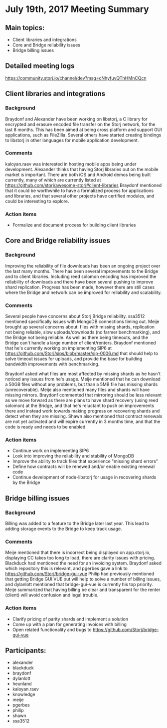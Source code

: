 # July 19th, 2017 Meeting Summary

## Main topics:
- Client libraries and integrations
- Core and Bridge reliability issues
- Bridge billing issues

## Detailed meeting logs

https://community.storj.io/channel/dev?msg=cNhyfuvQThHMnCQcn

## Client libraries and integrations

### Background

Braydonf and Alexander have been working on libstorj, a C library for encrypted and erasure encoded file transfer on the Storj network, for the last 8 months. This has been aimed at being cross platform and support GUI applications, such as FileZilla. Several others have started creating bindings to libstorj in other languages for mobile application development.

### Comments

kaloyan.raev was interested in hosting mobile apps being under development. Alexander thinks that having Storj libraries out on the mobile market is important. There are both iOS and Android demos being built currently, many of which are currently listed at https://github.com/storj/awesome-storj#client-libraries Braydonf mentioned that it could be worthwhile to have a formalized process for applications and libraries, and that several other projects have certified modules, and could be interesting to explore.

### Action items
- Formalize and document process for building client libraries

## Core and Bridge reliability issues

### Background

Improving the reliability of file downloads has been an ongoing project over the last many months. There has been several improvements to the Bridge and to client libraries. Including reed solomon encoding has improved the reliability of downloads and there have been several pushing to improve shard replication. Progress has been made, however there are still cases where the Bridge and network can be improved for reliability and scalability.

### Comments

Several people have concerns about Storj Bridge reliability. ssa3512 mentioned specifically issues with MongoDB connections timing out. Meije brought up several concerns about: files with missing shards, replication not being reliable, slow uploads/downloads (no farmer benchmarking), and the Bridge not being reliable. As well as there being timeouts, and the Bridge can't handle a large number of client/renters. Braydonf mentioned that he's currently working on implementing SIP6 at https://github.com/Storj/sips/blob/master/sip-0006.md that should help to solve timeout issues for uploads, and provide the base for building bandwidth improvements with benchmarking.

Braydonf asked what files are most affected by missing shards as he hasn't noticed any issues from he's usage. Meije mentioned that he can download a 50GB files without any problems, but than a 5MB file has missing shards (unrecoverable). Meije also mentioned many files and shards will have missing mirrors. Braydonf commented that mirroring should be less relevant as we move forward as there are plans to have shard recovery (using reed solomon) at the Bridge, and that he's reluctant to push on improvements there and instead work towards making progress on recovering shards and detect when they are missing. Shawn also mentioned that contract renewals are not yet activated and will expire currently in 3 months time, and that the code is ready and needs to be enabled.

### Action items
- Continue work on implementing SIP6
- Look into improving the reliability and stability of MongoDB
- Improve the ability to track files that experience "missing shard errors"
- Define how contracts will be renewed and/or enable existing renewal code
- Continue development of node-libstorj for usage in recovering shards by the Bridge

## Bridge billing issues

### Background

Billing was added to a feature to the Bridge later last year. This lead to adding storage events to the Bridge to keep track usage.

### Comments

Meije mentioned that there is incorrect being displayed on app.storj.io, displaying CC takes too long to load, there are clarity issues with pricing. Blackduck had mentioned the need for an invoicing system. Braydonf asked which repository this is relevant, and pgerbes gave a link to https://github.com/Storj/bridge-gui-vue Philip had previously mentioned that getting Bridge GUI VUE out will help to solve a number of billing issues, and dylanlott mentioned that bridge-gui-vue is currently his top priority. Meije summarized that having billing be clear and transparent for the renter (client) will avoid confusion and legal trouble.

### Action items
- Clarify pricing of parity shards and implement a solution
- Come up with a plan for generating invoices with billing
- Open related functionality and bugs to https://github.com/Storj/bridge-gui-vue

## Participants:
- alexander
- blackduck
- braydonf
- dylanlott
- heunland
- kaloyan.raev
- knowledge
- meije
- pgerbes
- philip
- shawn
- ssa3512

